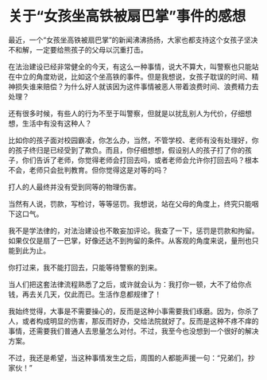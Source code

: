 # 关于“女孩坐高铁被扇巴掌”事件的感想
最近，一个“女孩坐高铁被扇巴掌”的新闻沸沸扬扬，大家也都支持这个女孩子坚决不和解，一定要给熊孩子的父母以沉重打击。

在法治建设已经非常健全的今天，有这么一种事情，说大不算大，叫警察也只能站在中立的角度劝说，比如这个坐高铁的事件。但是我想说，女孩子耽误的时间、精神损失谁来赔偿？为什么好人就该因为这件事情被恶人带着浪费时间、浪费精力去处理？

还有很多时候，有些人的行为不至于叫警察，但就是以扰乱别人为代价，仔细想想，生活中有没有这种人？

比如你的孩子面对校园霸凌，你怎么办，当然，不管学校、老师有没有处理好，你的孩子终归是已经受到了欺负。而且，你仔细想想，假设别人的孩子打了你的孩子，你们告诉了老师，你觉得老师会打回去吗，或者老师会允许你打回去吗？根本不会，老师只会批判教育。但你觉得这是对等的吗？

打人的人最终并没有受到同等的物理伤害。

当然有人说，罚款，写检讨，等等惩罚。我想说，站在父母的角度上，终究只能咽下这口气。

我不是学法律的，对法治建设也不敢妄加评论。我查了一下，惩罚是罚款和拘留。如果仅仅是扇了一巴掌，好像还达不到拘留的条件。从客观的角度来说，量刑也只能到此为止。

你打过来，我不能打回去，只能等待警察的到来。


当人们把这套法律流程熟悉了之后，或许就会认为：我打你一顿，大不了给你点钱，再去关几天，仅此而已。生活作息都规律了！

我始终觉得，大事是不需要操心的，反而是这种小事需要我们琢磨。因为，你杀了人，或者构成明显的伤害，那反而好办，交给法院就好了。反而是这种不疼不痒的事情，还需要我们普通人去思量怎么对付。不过，我至今也没想到一个很好的解决方案。

不过，我还是希望，当这种事情发生之后，周围的人都能声援一句：“兄弟们，抄家伙！”
